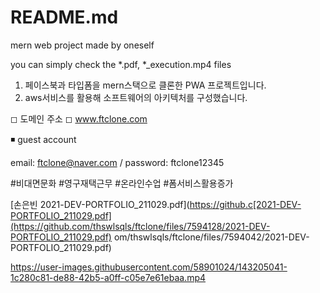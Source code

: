 # README.md

mern web project made by oneself

you can simply check the *.pdf, *_execution.mp4 files

1. 페이스북과 타입폼을 mern스택으로 클론한 PWA 프로젝트입니다.
2. aws서비스를 활용해 소프트웨어의 아키텍처를 구성했습니다.

◻ 도메인 주소 ◻
www.ftclone.com

◾ guest account 

email: ftclone@naver.com /
password: ftclone12345


#비대면문화 #영구재택근무 #온라인수업 #폼서비스활용증가


[손은빈 2021-DEV-PORTFOLIO_211029.pdf](https://github.c[2021-DEV-PORTFOLIO_211029.pdf](https://github.com/thswlsqls/ftclone/files/7594128/2021-DEV-PORTFOLIO_211029.pdf)
om/thswlsqls/ftclone/files/7594042/2021-DEV-PORTFOLIO_211029.pdf)

https://user-images.githubusercontent.com/58901024/143205041-1c280c81-de88-42b5-a0ff-c05e7e61ebaa.mp4

